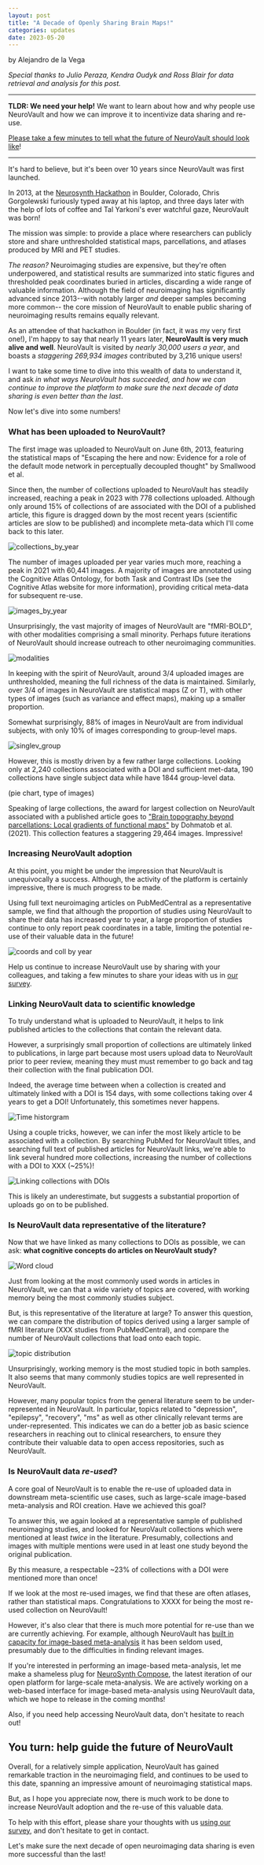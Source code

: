 ```yaml
---
layout: post
title: "A Decade of Openly Sharing Brain Maps!"
categories: updates
date: 2023-05-20
---
```


by Alejandro de la Vega

*Special thanks to Julio Peraza, Kendra Oudyk and Ross Blair for data retrieval and analysis for this post.*

---

**TLDR: We need your help!** We want to learn about how and why people use NeuroVault and how we can improve it to incentivize data sharing and re-use.

[Please take a few minutes to tell what the future of NeuroVault should look like](https://tally.so/forms/wLP2Oj)!

---

It's hard to believe, but it's been over 10 years since NeuroVault was first launched. 

In 2013, at the [Neurosynth Hackathon](https://web.archive.org/web/20131202224713/http://hackathon.neurosynth.org/) in Boulder, Colorado, Chris Gorgolewski furiously typed away at his laptop, and three days later with the help of lots of coffee and Tal Yarkoni's ever watchful gaze, NeuroVault was born! 

The mission was simple: to provide a place where researchers can publicly store and share unthresholded statistical maps, parcellations, and atlases produced by MRI and PET studies. 

*The reason?* Neuroimaging studies are expensive, but they're often underpowered, and statistical results are summarized into static figures and thresholded peak coordinates buried in articles, discarding a wide range of valuable information. Although the field of neuroimaging has significantly advanced since 2013--with notably larger *and* deeper samples becoming more common-- the core mission of NeuroVault to enable public sharing of neuroimaging results remains equally relevant.

As an attendee of that hackathon in Boulder (in fact, it was my very first one!), I'm happy to say that nearly 11 years later, **NeuroVault is very much alive and well**. NeuroVault is visited by *nearly 30,000 users a year*, and boasts a *staggering 269,934 images* contributed by 3,216 unique users!

I want to take some time to dive into this wealth of data to understand it, and ask *in what ways NeuroVault has succeeded, and how we can continue to improve the platform to make sure the next decade of data sharing is even better than the last*.

Now let's dive into some numbers!

### What has been uploaded to NeuroVault?

The first image was uploaded to NeuroVault on June 6th, 2013, featuring the statistical maps of "Escaping the here and now: Evidence for a role of the default mode network in perceptually decoupled thought" by Smallwood et al.

Since then, the number of collections uploaded to NeuroVault has steadily increased, reaching a peak in 2023 with 778 collections uploaded. Although only around 15% of collections of are associated with the DOI of a published article, this figure is dragged down by the most recent years (scientific articles are slow to be published) and incomplete meta-data which I'll come back to this later.

![collections_by_year](../images/01_collections_by_year.png)

The number of images uploaded per year varies much more, reaching a peak in 2021 with 60,441 images. A majority of images are annotated using the Cognitive Atlas Ontology, for both Task and Contrast IDs (see the Cognitive Atlas website for more information), providing critical meta-data for subsequent re-use.

![images_by_year](../images/03_images_by_year.png)

Unsurprisingly, the vast majority of images of NeuroVault are "fMRI-BOLD", with other modalities comprising a small minority. Perhaps future iterations of NeuroVault should increase outreach to other neuroimaging communities. 

![modalities](../images/07_images_by_maptype.png)

In keeping with the spirit of NeuroVault, around 3/4 uploaded images are unthresholded, meaning the full richness of the data is maintained. Similarly, over 3/4 of images in NeuroVault are statistical maps (Z or T), with other types of images (such as variance and effect maps), making up a smaller proportion.

Somewhat surprisingly, 88% of images in NeuroVault are from individual subjects, with only 10% of images corresponding to group-level maps. 

![singlev_group](../images/08_images_by_analysis.png)

However, this is mostly driven by a few rather large collections. Looking only at 2,240 collections associated with a DOI and sufficient met-data, 190 collections have single subject data while have 1844 group-level data.

(pie chart, type of images) 

Speaking of large collections, the award for largest collection on NeuroVault associated with a published article goes to ["Brain topography beyond parcellations: Local gradients of functional maps"](https://neurovault.org/collections/16103/) by Dohmatob et al. (2021). This collection features a staggering 29,464 images. Impressive!

### Increasing NeuroVault adoption

At this point, you might be under the impression that NeuroVault is unequivocally a success. Although, the activity of the platform is certainly impressive, there is much progress to be made. 

Using full text neuroimaging articles on PubMedCentral as a representative sample, we find that although the proportion of studies using NeuroVault to share their data has increased year to year, a large proportion of studies continue to only report peak coordinates in a table, limiting the potential re-use of their valuable data in the future!

![coords and coll by year](../images/00_coords_and_coll_by_year.png)

Help us continue to increase NeuroVault use by sharing with your colleagues, and taking a few minutes to share your ideas with us in [our survey](https://tally.so/forms/wLP2Oj). 

### Linking NeuroVault data to scientific knowledge

To truly understand what is uploaded to NeuroVault, it helps to link published articles to the collections that contain the relevant data. 

However, a surprisingly small proportion of collections are ultimately linked to publications, in large part because most users upload data to NeuroVault prior to peer review, meaning they must must remember to go back and tag their collection with the final publication DOI. 

Indeed, the average time between when a collection is created and ultimately linked with a DOI is 154 days, with some collections taking over 4 years to get a DOI! Unfortunately, this sometimes never happens. 

![Time historgram](../images/time_hist.png)

Using a couple tricks, however, we can infer the most likely article to be associated with a collection. By searching PubMed for NeuroVault titles, and searching full text of published articles for NeuroVault links, we're able to link several hundred more collections, increasing the number of collections with a DOI to XXX (~25%)! 

![Linking collections with DOIs](../images/11_collections_pmid.png)

This is likely an underestimate, but suggests a substantial proportion of uploads go on to be published. 

### Is NeuroVault data representative of the literature?

Now that we have linked as many collections to DOIs as possible, we can ask: **what cognitive concepts do articles on NeuroVault study?**

![Word cloud](../images/09_cogat_count.png)

Just from looking at the most commonly used words in articles in NeuroVault, we can that a wide variety of topics are covered, with working memory being the most commonly studies subject.

But, is this representative of the literature at large? To answer this question, we can compare the distribution of topics derived using a larger sample of fMRI literature (XXX studies from PubMedCentral), and compare the number of NeuroVault collections that load onto each topic.

![topic distribution](../images/2b_barchart_topics_fmri-vs-neurovault.png)

Unsurprisingly, working memory is the most studied topic in both samples. It also seems that many commonly studies topics are well represented in NeuroVault.

However, many popular topics from the general literature seem to be under-represented in NeuroVault. In particular, topics related to "depression", "epilepsy", "recovery", "ms" as well as other clinically relevant terms are under-represented. This indicates we can do a better job as basic science researchers in reaching out to clinical researchers, to ensure they contribute their valuable data to open access repositories, such as NeuroVault.

### Is NeuroVault data *re-used*?

A core goal of NeuroVault is to enable the re-use of uploaded data in downstream meta-scientific use cases, such as large-scale image-based meta-analysis and ROI creation. Have we achieved this goal?

To answer this, we again looked at a representative sample of published neuroimaging studies, and looked for NeuroVault collections which were mentioned at least *twice* in the literature. Presumably, collections and images with multiple mentions were used in at least one study beyond the original publication. 

By this measure, a respectable ~23% of collections with a DOI were mentioned more than once!

If we look at the most re-used images, we find that these are often atlases, rather than statistical maps. Congratulations to XXXX for being the most re-used collection on NeuroVault!

However, it's also clear that there is much more potential for re-use than we are currently achieving. For example, although NeuroVault has [built in capacity for image-based meta-analysis](https://neurovault.org/my_metaanalyses/new) it has been seldom used, presumably due to the difficulties in finding relevant images. 

If you're interested in performing an image-based meta-analysis, let me make a shameless plug for [NeuroSynth Compose](compose.neurosynth.org), the latest iteration of our open platform for large-scale meta-analysis. We are actively working on a web-based interface for image-based meta-analysis using NeuroVault data, which we hope to release in the coming months!

Also, if you need help accessing NeuroVault data, don't hesitate to reach out!

## You turn: help guide the future of NeuroVault

Overall, for a relatively simple application, NeuroVault has gained remarkable traction in the neuroimaging field, and continues to be used to this date, spanning an impressive amount of neuroimaging statistical maps.

But, as I hope you appreciate now, there is much work to be done to increase NeuroVault adoption and the re-use of this valuable data.

To help with this effort, please share your thoughts with us [using our survey](https://tally.so/forms/wLP2Oj), and don't hesitate to get in contact.

Let's make sure the next decade of open neuroimaging data sharing is even more successful than the last!


